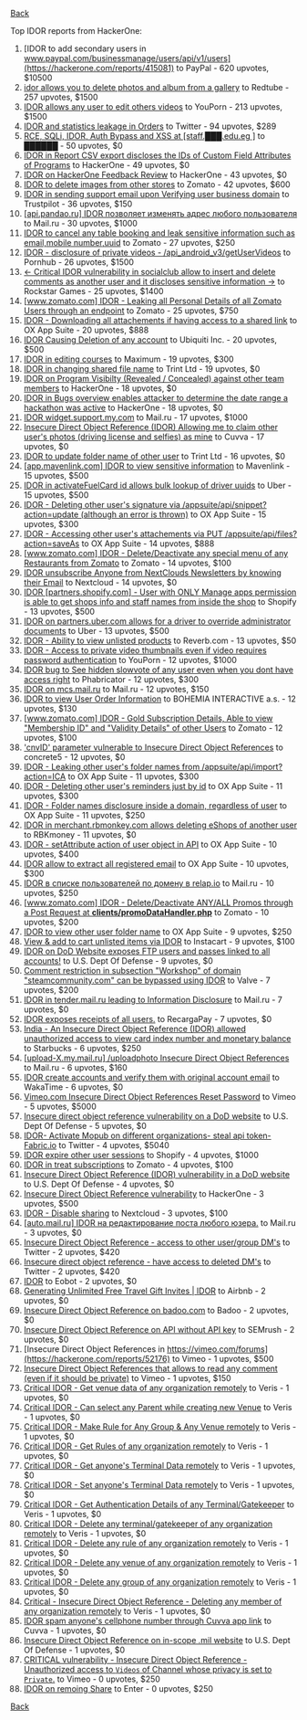 [Back](../README.md)

Top IDOR reports from HackerOne:

1. [IDOR to add secondary users in www.paypal.com/businessmanage/users/api/v1/users](https://hackerone.com/reports/415081) to PayPal - 620 upvotes, $10500
2. [idor allows you to delete photos and album from a gallery](https://hackerone.com/reports/380410) to Redtube - 257 upvotes, $1500
3. [IDOR allows any user to edit others videos](https://hackerone.com/reports/681473) to YouPorn - 213 upvotes, $1500
4. [IDOR and statistics leakage in Orders](https://hackerone.com/reports/544329) to Twitter - 94 upvotes, $289
5. [RCE, SQLi, IDOR, Auth Bypass and XSS at [staff.███.edu.eg ]](https://hackerone.com/reports/404874) to ██████ - 50 upvotes, $0
6. [IDOR in Report CSV export discloses the IDs of Custom Field Attributes of Programs](https://hackerone.com/reports/510759) to HackerOne - 49 upvotes, $0
7. [IDOR on HackerOne Feedback Review](https://hackerone.com/reports/262661) to HackerOne - 43 upvotes, $0
8. [IDOR to delete images from other stores](https://hackerone.com/reports/404797) to Zomato - 42 upvotes, $600
9. [IDOR in sending support email upon Verifying user business domain](https://hackerone.com/reports/592090) to Trustpilot - 36 upvotes, $150
10. [[api.pandao.ru] IDOR позволяет изменять адрес любого пользователя](https://hackerone.com/reports/484339) to Mail.ru - 30 upvotes, $1000
11. [IDOR to cancel any table booking and leak sensitive information such as email,mobile number,uuid](https://hackerone.com/reports/265258) to Zomato - 27 upvotes, $250
12. [IDOR - disclosure of private videos - /api_android_v3/getUserVideos](https://hackerone.com/reports/186279) to Pornhub - 26 upvotes, $1500
13. [&lt;- Critical IDOR vulnerability in socialclub allow to insert and delete comments as another user and it discloses sensitive information -&gt;](https://hackerone.com/reports/204292) to Rockstar Games - 25 upvotes, $1400
14. [[www.zomato.com] IDOR - Leaking all Personal Details of all Zomato Users through an endpoint](https://hackerone.com/reports/269937) to Zomato - 25 upvotes, $750
15. [IDOR - Downloading all attachements if having access to a shared link](https://hackerone.com/reports/194790) to OX App Suite - 20 upvotes, $888
16. [IDOR Causing Deletion of any account](https://hackerone.com/reports/156537) to Ubiquiti Inc. - 20 upvotes, $500
17. [IDOR in editing courses](https://hackerone.com/reports/227522) to Maximum - 19 upvotes, $300
18. [IDOR in changing shared file name](https://hackerone.com/reports/547663) to Trint Ltd - 19 upvotes, $0
19. [IDOR on Program Visibilty (Revealed / Concealed) against other team members](https://hackerone.com/reports/291721) to HackerOne - 18 upvotes, $0
20. [IDOR in Bugs overview enables attacker to determine the date range a hackathon was active](https://hackerone.com/reports/663431) to HackerOne - 18 upvotes, $0
21. [IDOR widget.support.my.com](https://hackerone.com/reports/328337) to Mail.ru - 17 upvotes, $1000
22. [Insecure Direct Object Reference (IDOR) Allowing me to claim other user's photos (driving license and selfies) as mine](https://hackerone.com/reports/268167) to Cuvva - 17 upvotes, $0
23. [IDOR to update folder name of other user](https://hackerone.com/reports/587687) to Trint Ltd - 16 upvotes, $0
24. [[app.mavenlink.com] IDOR to view sensitive information](https://hackerone.com/reports/283419) to Mavenlink - 15 upvotes, $500
25. [IDOR in activateFuelCard id allows bulk lookup of driver uuids](https://hackerone.com/reports/254151) to Uber - 15 upvotes, $500
26. [IDOR - Deleting other user's signature via /appsuite/api/snippet?action=update (although an error is thrown)](https://hackerone.com/reports/199321) to OX App Suite - 15 upvotes, $300
27. [IDOR - Accessing other user's attachements via PUT /appsuite/api/files?action=saveAs](https://hackerone.com/reports/204984) to OX App Suite - 14 upvotes, $888
28. [[www.zomato.com] IDOR - Delete/Deactivate any special menu of any Restaurants from Zomato](https://hackerone.com/reports/264919) to Zomato - 14 upvotes, $100
29. [IDOR unsubscribe Anyone from NextClouds Newsletters by knowing their Email](https://hackerone.com/reports/230328) to Nextcloud - 14 upvotes, $0
30. [IDOR [partners.shopify.com] - User with ONLY Manage apps permission is able to get shops info and staff names from inside the shop](https://hackerone.com/reports/243943) to Shopify - 13 upvotes, $500
31. [IDOR on partners.uber.com allows for a driver to override administrator documents](https://hackerone.com/reports/194594) to Uber - 13 upvotes, $500
32. [IDOR - Ability to view unlisted products](https://hackerone.com/reports/172545) to Reverb.com - 13 upvotes, $50
33. [IDOR - Access to private video thumbnails even if video requires password authentication](https://hackerone.com/reports/197114) to YouPorn - 12 upvotes, $1000
34. [IDOR bug to See hidden slowvote of any user even when you dont have access right](https://hackerone.com/reports/661978) to Phabricator - 12 upvotes, $300
35. [IDOR on mcs.mail.ru](https://hackerone.com/reports/312555) to Mail.ru - 12 upvotes, $150
36. [IDOR to view User Order Information](https://hackerone.com/reports/287789) to BOHEMIA INTERACTIVE a.s. - 12 upvotes, $130
37. [[www.zomato.com] IDOR - Gold Subscription Details, Able to view "Membership ID" and "Validity Details" of other Users](https://hackerone.com/reports/344145) to Zomato - 12 upvotes, $100
38. ['cnvID' parameter vulnerable to Insecure Direct Object References](https://hackerone.com/reports/265284) to concrete5 - 12 upvotes, $0
39. [IDOR - Leaking other user's folder names from /appsuite/api/import?action=ICA](https://hackerone.com/reports/199281) to OX App Suite - 11 upvotes, $300
40. [IDOR - Deleting other user's reminders just by id](https://hackerone.com/reports/198969) to OX App Suite - 11 upvotes, $300
41. [IDOR - Folder names disclosure inside a domain, regardless of user](https://hackerone.com/reports/194574) to OX App Suite - 11 upvotes, $250
42. [IDOR in merchant.rbmonkey.com allows deleting eShops of another user](https://hackerone.com/reports/281296) to RBKmoney - 11 upvotes, $0
43. [IDOR - setAttribute action of user object in API](https://hackerone.com/reports/285432) to OX App Suite - 10 upvotes, $400
44. [IDOR allow to extract all registered email](https://hackerone.com/reports/302485) to OX App Suite - 10 upvotes, $300
45. [IDOR в списке пользователей по домену в relap.io](https://hackerone.com/reports/739752) to Mail.ru - 10 upvotes, $250
46. [[www.zomato.com] IDOR - Delete/Deactivate ANY/ALL Promos through a Post Request at **clients/promoDataHandler.php**](https://hackerone.com/reports/264754) to Zomato - 10 upvotes, $200
47. [IDOR to view other user folder name](https://hackerone.com/reports/333767) to OX App Suite - 9 upvotes, $250
48. [View &amp; add to cart unlisted items via IDOR](https://hackerone.com/reports/344284) to Instacart - 9 upvotes, $100
49. [IDOR on DoD Website exposes FTP users and passes linked to all accounts!](https://hackerone.com/reports/228383) to U.S. Dept Of Defense - 9 upvotes, $0
50. [Comment restriction in subsection "Workshop" of domain "steamcommunity.com" can be bypassed using IDOR](https://hackerone.com/reports/365504) to Valve - 7 upvotes, $200
51. [IDOR in tender.mail.ru leading to Information Disclosure](https://hackerone.com/reports/226640) to Mail.ru - 7 upvotes, $0
52. [IDOR exposes receipts of all users.](https://hackerone.com/reports/283407) to RecargaPay - 7 upvotes, $0
53. [India - An Insecure Direct Object Reference (IDOR) allowed unauthorized access to view card index number and monetary balance](https://hackerone.com/reports/701160) to Starbucks - 6 upvotes, $250
54. [[upload-X.my.mail.ru] /uploadphoto Insecure Direct Object References](https://hackerone.com/reports/140548) to Mail.ru - 6 upvotes, $160
55. [IDOR create accounts and verify them with original account email](https://hackerone.com/reports/244636) to WakaTime - 6 upvotes, $0
56. [Vimeo.com Insecure Direct Object References Reset Password](https://hackerone.com/reports/42587) to Vimeo - 5 upvotes, $5000
57. [Insecure direct object reference vulnerability on a DoD website](https://hackerone.com/reports/184933) to U.S. Dept Of Defense - 5 upvotes, $0
58. [IDOR- Activate Mopub on different organizations- steal api token- Fabric.io](https://hackerone.com/reports/95552) to Twitter - 4 upvotes, $5040
59. [IDOR expire other user sessions](https://hackerone.com/reports/56511) to Shopify - 4 upvotes, $1000
60. [IDOR in treat subscriptions](https://hackerone.com/reports/313050) to Zomato - 4 upvotes, $100
61. [Insecure Direct Object Reference (IDOR) vulnerability in a DoD website](https://hackerone.com/reports/207099) to U.S. Dept Of Defense - 4 upvotes, $0
62. [Insecure Direct Object Reference vulnerability](https://hackerone.com/reports/46397) to HackerOne - 3 upvotes, $500
63. [IDOR - Disable sharing](https://hackerone.com/reports/153905) to Nextcloud - 3 upvotes, $100
64. [[auto.mail.ru] IDOR на редактирование поста любого юзера.](https://hackerone.com/reports/651966) to Mail.ru - 3 upvotes, $0
65. [Insecure Direct Object Reference - access to other user/group DM's](https://hackerone.com/reports/53858) to Twitter - 2 upvotes, $420
66. [Insecure direct object reference - have access to deleted DM's](https://hackerone.com/reports/52646) to Twitter - 2 upvotes, $420
67. [IDOR](https://hackerone.com/reports/34728) to Eobot - 2 upvotes, $0
68. [Generating Unlimited Free Travel Gift Invites | IDOR](https://hackerone.com/reports/49499) to Airbnb - 2 upvotes, $0
69. [Insecure Direct Object Reference on badoo.com](https://hackerone.com/reports/126861) to Badoo - 2 upvotes, $0
70. [Insecure Direct Object Reference on API without API key](https://hackerone.com/reports/284963) to SEMrush - 2 upvotes, $0
71. [Insecure Direct Object References in https://vimeo.com/forums](https://hackerone.com/reports/52176) to Vimeo - 1 upvotes, $500
72. [Insecure Direct Object References that allows to read any comment (even if it should be private)](https://hackerone.com/reports/52181) to Vimeo - 1 upvotes, $150
73. [Critical IDOR - Get venue data of any organization remotely](https://hackerone.com/reports/120305) to Veris - 1 upvotes, $0
74. [Critical IDOR - Can select any Parent while creating new Venue](https://hackerone.com/reports/120312) to Veris - 1 upvotes, $0
75. [Critical IDOR - Make Rule for Any Group &amp; Any Venue remotely](https://hackerone.com/reports/120318) to Veris - 1 upvotes, $0
76. [Critical IDOR - Get Rules of any organization remotely](https://hackerone.com/reports/120314) to Veris - 1 upvotes, $0
77. [Critical IDOR - Get anyone's Terminal Data remotely](https://hackerone.com/reports/120289) to Veris - 1 upvotes, $0
78. [Critical IDOR - Set anyone's Terminal Data remotely](https://hackerone.com/reports/120291) to Veris - 1 upvotes, $0
79. [Critical IDOR - Get Authentication Details of any Terminal/Gatekeeper](https://hackerone.com/reports/120293) to Veris - 1 upvotes, $0
80. [Critical IDOR - Delete any terminal/gatekeeper of any organization remotely](https://hackerone.com/reports/120288) to Veris - 1 upvotes, $0
81. [Critical IDOR - Delete any rule of any organization remotely](https://hackerone.com/reports/120126) to Veris - 1 upvotes, $0
82. [Critical IDOR - Delete any venue of any organization remotely](https://hackerone.com/reports/120123) to Veris - 1 upvotes, $0
83. [Critical IDOR - Delete any group of any organization remotely](https://hackerone.com/reports/120121) to Veris - 1 upvotes, $0
84. [Critical - Insecure Direct Object Reference - Deleting any member of any organization remotely](https://hackerone.com/reports/120115) to Veris - 1 upvotes, $0
85. [IDOR spam anyone's cellphone number through Cuvva app link](https://hackerone.com/reports/232562) to Cuvva - 1 upvotes, $0
86. [Insecure Direct Object Reference on in-scope .mil website](https://hackerone.com/reports/230026) to U.S. Dept Of Defense - 1 upvotes, $0
87. [CRITICAL vulnerability - Insecure Direct Object Reference - Unauthorized access to `Videos` of Channel whose privacy is set to `Private`.](https://hackerone.com/reports/45960) to Vimeo - 0 upvotes, $250
88. [IDOR on remoing Share](https://hackerone.com/reports/85720) to Enter - 0 upvotes, $250


[Back](../README.md)